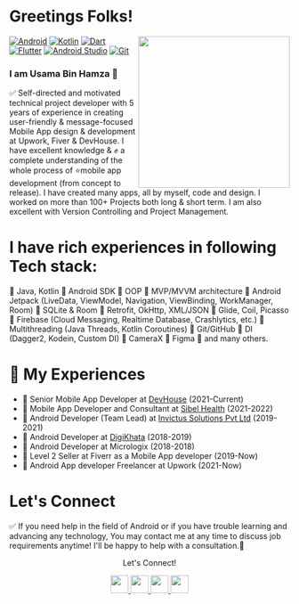 # Greetings Folks!
<img align="right" src="https://media.giphy.com/media/Y4bzv6DYbYzy8jDnoW/giphy.gif" width='272'/>
<p>
<a href="#"><img alt="Android" src="https://img.shields.io/badge/Android-3DDC84?logo=android&logoColor=white"></a>
<a href="https://github.com/search?q=user%3ADenverCoder1+language%3Akotlin"><img alt="Kotlin" src="https://img.shields.io/badge/Kotlin-0095D5.svg?logo=Kotlin&logoColor=white"></a>
<a href="https://github.com/search?q=user%3ADenverCoder1+language%3Adart"><img alt="Dart" src="https://img.shields.io/badge/Dart-15A6C4.svg?logo=dart&logoColor=white"></a>
<a href="#"><img alt="Flutter" src="https://img.shields.io/badge/Flutter-02569B.svg?logo=flutter&logoColor=white"></a>
<a href="#"><img alt="Android Studio" src="https://img.shields.io/badge/Android%20Studio-008678.svg?logo=android-studio&logoColor=white"></a>
<a href="#"><img alt="Git" src="https://img.shields.io/badge/Git-F05033.svg?logo=git&logoColor=white"></a>
</p>

### I am Usama Bin Hamza 💚

✅ Self-directed and motivated technical project developer with 5 years of experience in creating user-friendly & message-focused Mobile App design & development at Upwork, Fiver & DevHouse. I have excellent knowledge & ✊ a complete understanding of the whole process of ⭐mobile app development (from concept to release). I have created many apps, all by myself, code and design. I worked on more than 100+ Projects both long & short term. I am also excellent with Version Controlling and Project Management. 

# I have rich experiences in following Tech stack:

🔧 Java, Kotlin
🔧 Android SDK
🔧 OOP
🔧 MVP/MVVM architecture
🔧 Android Jetpack (LiveData, ViewModel, Navigation, ViewBinding, WorkManager, Room)
🔧 SQLite & Room
🔧 Retrofit, OkHttp, XML/JSON
🔧 Glide, Coil, Picasso
🔧 Firebase (Cloud Messaging, Realtime Database, Crashlytics, etc.)
🔧 Multithreading (Java Threads, Kotlin Coroutines)
🔧 Git/GitHub
🔧 DI (Dagger2, Kodein, Custom DI)
🔧 CameraX
🔧 Figma
🔧 and many others.

# 💼 My Experiences

- 💼 Senior Mobile App Developer at [DevHouse](https://devhouse.co/)  (2021-Current)
- 💼 Mobile App Developer and Consultant at [Sibel Health](https://www.sibelhealth.com/)  (2021-2022)
- 💼 Android Developer (Team Lead) at [Invictus Solutions Pvt Ltd](https://invictussolutions.co/)  (2019-2021)
- 💼 Android Developer at [DigiKhata](https://digikhata.pk/)  (2018-2019)
- 💼 Android Developer at Micrologix (2018-2018)
- 💚 Level 2 Seller at Fiverr as a Mobile App developer (2019-Now)
- 💚 Android App developer Freelancer at Upwork  (2021-Now)

# Let's Connect

✅ If you need help in the field of Android or if you have trouble learning and advancing any technology, You may contact me at any time to discuss job requirements anytime! I'll be happy to help with a consultation.🚀

<div align="center">
<p align="center">Let's Connect!</p>
  
  <a href="https://www.linkedin.com/in/usama-bin-hamza-0349b8197/">
    <img width="32" height="32" src="https://static-exp1.licdn.com/sc/h/al2o9zrvru7aqj8e1x2rzsrca" />
</a>
<a href="https://t.me/uxamahamza">
    <img width="32" height="32" src="https://telegram.org/favicon.ico?3" />
</a>
   

<a href="mailto:usama1122malik@gmail.com">
    <img width="32" height="32" src="https://ssl.gstatic.com/ui/v1/icons/mail/rfr/gmail.ico" />
</a>

<a href="https://api.whatsapp.com/send?phone=923132694268">
    <img width="32" height="32" src="https://web.whatsapp.com/favicon-64x64.ico" />
</a>
  
  
  

<!-- <a href="https://www.facebook.com/evilgenius786/">
    <img width="32" height="32" src="https://static.xx.fbcdn.net/rsrc.php/yD/r/d4ZIVX-5C-b.ico?_nc_eui2=AeFk0w9o7PzxtXwIY-CspdLRaBWfmC2eGbdoFZ-YLZ4Zt9hIvpQoJVF7mUsk4Az2p_oWB8MwKmvBv-YDMahkkg0Y" />
</a> -->

<!-- <a href="https://www.fiverr.com/muhammadhassan7">
    <img width="32" height="32" src="https://npm-assets.fiverrcdn.com/assets/layout/favicon-32x32.3ac9a80.png" />
</a> -->

<!-- <a href="https://www.upwork.com/freelancers/muhammadhassan82">
    <img width="32" height="32" src="https://raw.githubusercontent.com/evilgenius786/evilgenius786/main/upwork.ico" />
</a> -->
</div>



